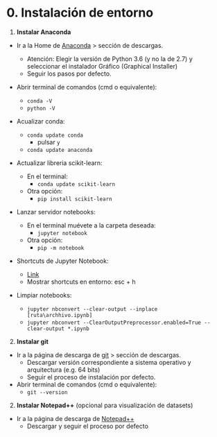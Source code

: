 # 0. Instalación de entorno

1. **Instalar Anaconda**
- Ir a la Home de [Anaconda](https://www.anaconda.com/) &gt; sección de descargas.
	- Atención: Elegir la versión de Python 3.6 (y no la de 2.7) y seleccionar el instalador Gráfico (Graphical Installer)
	- Seguir los pasos por defecto.
- Abrir terminal de comandos (cmd o equivalente):
	- `conda -V`
	- `python -V`
- Acualizar conda:
	- `conda update conda`
		- pulsar `y`
	- `conda update anaconda`

- Actualizar libreria scikit-learn:
	- En el terminal:
		- `conda update scikit-learn`
	- Otra opción:
		- `pip install scikit-learn`

- Lanzar servidor notebooks:	
	- En el terminal muévete a la carpeta deseada:
		- `jupyter notebook`
	- Otra opción:
		- `pip -m notebook`
- Shortcuts de Jupyter Notebook:
	- [Link](https://towardsdatascience.com/jypyter-notebook-shortcuts-bf0101a98330)
	- Mostrar shortcuts en entorno: esc + h
- Limpiar notebooks:
	- `jupyter nbconvert --clear-output --inplace [ruta\archhivo.ipynb]`
	- `jupyter nbconvert --ClearOutputPreprocessor.enabled=True --clear-output *.ipynb`

2. **Instalar git**
- Ir a la página de descarga de [git](https://git-scm.com/) &gt;  sección de descargas.
	- Descargar versión correspondiente a sistema operativo y arquitectura (e.g. 64 bits)
	- Seguir el proceso de instalación por defecto.
- Abrir terminal de comandos (cmd o equivalente):
	- `git --version`


2. **Instalar Notepad++** (opcional para visualización de datasets)
- Ir a la página de descarga de [Notepad++](https://notepad-plus-plus.org/downloads/)
	- Descargar y seguir el proceso por defecto